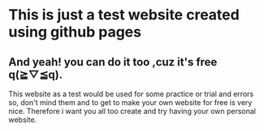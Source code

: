 # This is just a test website created using github pages 

## And yeah! you can do it too ,cuz it's free q(≧▽≦q).

This website as a test would be used for some practice or trial and errors so, don't mind them and to get to make your own website for free is very nice. Therefore i want you all too create and try having your own personal website.
